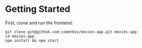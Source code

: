 # Getting Started

First, clone and run the frontend:

```
git clone git@github.com:ismetkov/movies-app.git movies-app
cd movies-app
npm install && npm start
```
